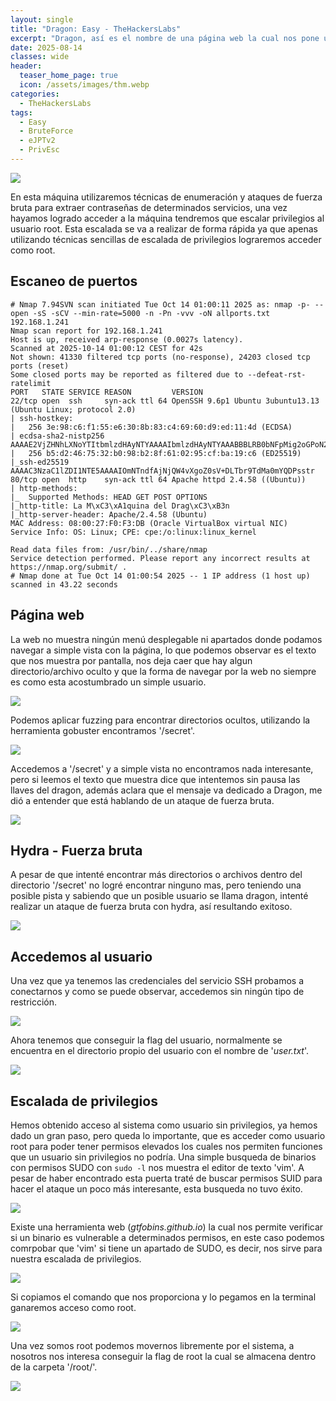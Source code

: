 ```yaml
---
layout: single
title: "Dragon: Easy - TheHackersLabs"
excerpt: "Dragon, así es el nombre de una página web la cual nos pone un simple reto: comprometer su sistema. Ellos mismos saben que han contratado desarrolladores principiantes, por lo que no deberían confiarse, es hora de ponernos manos a la obra y demostrar de que estamos hechos."
date: 2025-08-14
classes: wide
header:
  teaser_home_page: true
  icon: /assets/images/thm.webp
categories:
  - TheHackersLabs
tags:  
  - Easy
  - BruteForce
  - eJPTv2
  - PrivEsc
---
```


![](/assets/images/thl-writeup-dragon/banner.png)

En esta máquina utilizaremos técnicas de enumeración y ataques de fuerza bruta para extraer contraseñas de determinados servicios, una vez hayamos logrado acceder a la máquina tendremos que escalar privilegios al usuario root. Esta escalada se va a realizar de forma rápida ya que apenas utilizando técnicas sencillas de escalada de privilegios lograremos acceder como root.

## Escaneo de puertos

```
# Nmap 7.94SVN scan initiated Tue Oct 14 01:00:11 2025 as: nmap -p- --open -sS -sCV --min-rate=5000 -n -Pn -vvv -oN allports.txt 192.168.1.241
Nmap scan report for 192.168.1.241
Host is up, received arp-response (0.0027s latency).
Scanned at 2025-10-14 01:00:12 CEST for 42s
Not shown: 41330 filtered tcp ports (no-response), 24203 closed tcp ports (reset)
Some closed ports may be reported as filtered due to --defeat-rst-ratelimit
PORT   STATE SERVICE REASON         VERSION
22/tcp open  ssh     syn-ack ttl 64 OpenSSH 9.6p1 Ubuntu 3ubuntu13.13 (Ubuntu Linux; protocol 2.0)
| ssh-hostkey: 
|   256 3e:98:c6:f1:55:e6:30:8b:83:c4:69:60:d9:ed:11:4d (ECDSA)
| ecdsa-sha2-nistp256 AAAAE2VjZHNhLXNoYTItbmlzdHAyNTYAAAAIbmlzdHAyNTYAAABBBLRB0bNFpMig2oGPoN2EWsh1Ximm6bDgZu/Z9O0twiunyN9X/pMOAC2J9gxyQYQwRu7ey4QtLD4qSFx9PMW1mWc=
|   256 b5:d2:46:75:32:b0:98:b2:8f:61:02:95:cf:ba:19:c6 (ED25519)
|_ssh-ed25519 AAAAC3NzaC1lZDI1NTE5AAAAIOmNTndfAjNjQW4vXgoZ0sV+DLTbr9TdMa0mYQDPsstr
80/tcp open  http    syn-ack ttl 64 Apache httpd 2.4.58 ((Ubuntu))
| http-methods: 
|_  Supported Methods: HEAD GET POST OPTIONS
|_http-title: La M\xC3\xA1quina del Drag\xC3\xB3n
|_http-server-header: Apache/2.4.58 (Ubuntu)
MAC Address: 08:00:27:F0:F3:DB (Oracle VirtualBox virtual NIC)
Service Info: OS: Linux; CPE: cpe:/o:linux:linux_kernel

Read data files from: /usr/bin/../share/nmap
Service detection performed. Please report any incorrect results at https://nmap.org/submit/ .
# Nmap done at Tue Oct 14 01:00:54 2025 -- 1 IP address (1 host up) scanned in 43.22 seconds
```

## Página web

La web no muestra ningún menú desplegable ni apartados donde podamos navegar a simple vista con la página, lo que podemos observar es el texto que nos muestra por pantalla, nos deja caer que hay algun directorio/archivo oculto y que la forma de navegar por la web no siempre es como esta acostumbrado un simple usuario.

![](/assets/images/thl-writeup-dragon/1.png)

Podemos aplicar fuzzing para encontrar directorios ocultos, utilizando la herramienta gobuster encontramos '/secret'.

![](/assets/images/thl-writeup-dragon/2.png)

Accedemos a '/secret' y a simple vista no encontramos nada interesante, pero si leemos el texto que muestra dice que intentemos sin pausa las llaves del dragon, además aclara que el mensaje va dedicado a Dragon, me dió a entender que está hablando de un ataque de fuerza bruta.

![](/assets/images/thl-writeup-dragon/3.png)

## Hydra - Fuerza bruta

A pesar de que intenté encontrar más directorios o archivos dentro del directorio '/secret' no logré encontrar ninguno mas, pero teniendo una posible pista y sabiendo que un posible usuario se llama dragon, intenté realizar un ataque de fuerza bruta con hydra, así resultando exitoso.

![](/assets/images/thl-writeup-dragon/4.png)

## Accedemos al usuario

Una vez que ya tenemos las credenciales del servicio SSH probamos a conectarnos y como se puede observar, accedemos sin ningún tipo de restricción.

![](/assets/images/thl-writeup-dragon/5.png)

Ahora tenemos que conseguir la flag del usuario, normalmente se encuentra en el directorio propio del usuario con el nombre de '*user.txt*'.

![](/assets/images/thl-writeup-dragon/6.png)

## Escalada de privilegios

Hemos obtenido acceso al sistema como usuario sin privilegios, ya hemos dado un gran paso, pero queda lo importante, que es acceder como usuario root para poder tener permisos elevados los cuales nos permiten funciones que un usuario sin privilegios no podría. Una simple busqueda de binarios con permisos SUDO con `sudo -l` nos muestra el editor de texto 'vim'. A pesar de haber encontrado esta puerta traté de buscar permisos SUID para hacer el ataque un poco más interesante, esta busqueda no tuvo éxito.

![](/assets/images/thl-writeup-dragon/7.png)

Existe una herramienta web (*gtfobins.github.io*) la cual nos permite verificar si un binario es vulnerable a determinados permisos, en este caso podemos comrpobar que 'vim' si tiene un apartado de SUDO, es decir, nos sirve para nuestra escalada de privilegios.

![](/assets/images/thl-writeup-dragon/8.png)

Si copiamos el comando que nos proporciona y lo pegamos en la terminal ganaremos acceso como root.

![](/assets/images/thl-writeup-dragon/9.png)

Una vez somos root podemos movernos libremente por el sistema, a nosotros nos interesa conseguir la flag de root la cual se almacena dentro de la carpeta '/root/'.

![](/assets/images/thl-writeup-dragon/10.png)
